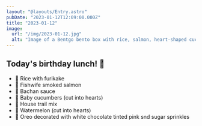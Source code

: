 ```yaml
---
layout: "@layouts/Entry.astro"
pubDate: "2023-01-12T12:09:00.000Z"
title: "2023-01-12"
image:
  url: "/img/2023-01-12.jpg"
  alt: "Image of a Bentgo bento box with rice, salmon, heart-shaped cucumber slices, decorated Oreo on top of trail mix, heart-shaped watermelon pieces, and a sauce bottle with a rabbit cap"
---
```


## Today's birthday lunch! 🎉

- 🌸 Rice with furikake
- 🍣 Fishwife smoked salmon
- 🐙 Bachan sauce
- 🥒 Baby cucumbers (cut into hearts)
- 🥜 House trail mix
- 🍉 Watermelon (cut into hearts)
- 🎂 Oreo decorated with white chocolate tinted pink snd sugar sprinkles
